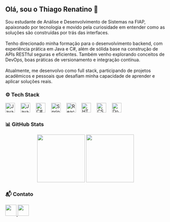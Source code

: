 <h2 align="left">Olá, sou o Thiago Renatino 👋</h2>

<p align="left">
Sou estudante de Análise e Desenvolvimento de Sistemas na FIAP, apaixonado por tecnologia e movido pela curiosidade em entender como as soluções são construídas por trás das interfaces.<br><br>
Tenho direcionado minha formação para o desenvolvimento backend, com experiência prática em Java e C#, além de sólida base na construção de APIs RESTful seguras e eficientes. Também venho explorando conceitos de DevOps, boas práticas de versionamento e integração contínua.<br><br>
Atualmente, me desenvolvo como full stack, participando de projetos acadêmicos e pessoais que desafiam minha capacidade de aprender e aplicar soluções reais.
</p>


###

<h3 align="left">⚙️ Tech Stack</h3>

<div align="left">
  <img src="https://cdn.jsdelivr.net/gh/devicons/devicon/icons/java/java-original.svg" height="30" alt="Java" />
  <img width="10" />
  <img src="https://cdn.jsdelivr.net/gh/devicons/devicon/icons/javascript/javascript-original.svg" height="30" alt="JavaScript" />
  <img width="10" />
  <img src="https://cdn.jsdelivr.net/gh/devicons/devicon/icons/csharp/csharp-original.svg" height="30" alt="C#" />
  <img width="10" />
  <img src="https://cdn.jsdelivr.net/gh/devicons/devicon/icons/spring/spring-original.svg" height="30" alt="Spring Boot logo" />
  <img width="10" />
  <img src="https://cdn.jsdelivr.net/gh/devicons/devicon/icons/react/react-original.svg" height="30" alt="React" />
  <img width="10" />
  <img src="https://cdn.jsdelivr.net/gh/devicons/devicon/icons/html5/html5-original.svg" height="30" alt="HTML5" />
  <img width="10" />
  <img src="https://cdn.jsdelivr.net/gh/devicons/devicon/icons/css3/css3-original.svg" height="30" alt="CSS3" />
  <img width="10" />
  <img src="https://cdn.jsdelivr.net/gh/devicons/devicon/icons/docker/docker-original.svg" height="30" alt="Docker logo" />
  <img width="10" />
</div>

###

<h3 align="left">📊 GitHub Stats</h3>

<div align="center">
  <img src="https://github-readme-stats.vercel.app/api?username=thiag0renatino&show_icons=true&theme=dracula&include_all_commits=true&count_private=true&hide_border=false" height="150" />
  <img src="https://github-readme-stats.vercel.app/api/top-langs?username=thiag0renatino&layout=compact&langs_count=6&theme=dracula&hide_border=false" height="150" />
</div>

###

<h3 align="left">📬 Contato</h3>

<div align="left">
  <a href="https://www.linkedin.com/in/thiago-renatino" target="_blank">
    <img src="https://img.shields.io/static/v1?message=LinkedIn&logo=linkedin&label=&color=0077B5&logoColor=white&labelColor=&style=for-the-badge" height="35" />
  </a>
  <a href="mailto:thiagorenatino@gmail.com" target="_blank">
    <img src="https://img.shields.io/static/v1?message=Gmail&logo=gmail&label=&color=D14836&logoColor=white&labelColor=&style=for-the-badge" height="35" />
  </a>
</div>

